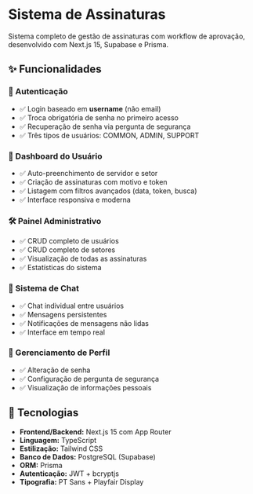 # Sistema de Assinaturas

Sistema completo de gestão de assinaturas com workflow de aprovação, desenvolvido com Next.js 15, Supabase e Prisma.

## ✨ Funcionalidades

### 🔐 Autenticação
- ✅ Login baseado em **username** (não email)
- ✅ Troca obrigatória de senha no primeiro acesso
- ✅ Recuperação de senha via pergunta de segurança
- ✅ Três tipos de usuários: COMMON, ADMIN, SUPPORT

### 👤 Dashboard do Usuário
- ✅ Auto-preenchimento de servidor e setor
- ✅ Criação de assinaturas com motivo e token
- ✅ Listagem com filtros avançados (data, token, busca)
- ✅ Interface responsiva e moderna

### 🛠️ Painel Administrativo
- ✅ CRUD completo de usuários
- ✅ CRUD completo de setores
- ✅ Visualização de todas as assinaturas
- ✅ Estatísticas do sistema

### 💬 Sistema de Chat
- ✅ Chat individual entre usuários
- ✅ Mensagens persistentes
- ✅ Notificações de mensagens não lidas
- ✅ Interface em tempo real

### 👥 Gerenciamento de Perfil
- ✅ Alteração de senha
- ✅ Configuração de pergunta de segurança
- ✅ Visualização de informações pessoais

## 🚀 Tecnologias

- **Frontend/Backend:** Next.js 15 com App Router
- **Linguagem:** TypeScript
- **Estilização:** Tailwind CSS
- **Banco de Dados:** PostgreSQL (Supabase)
- **ORM:** Prisma
- **Autenticação:** JWT + bcryptjs
- **Tipografia:** PT Sans + Playfair Display
